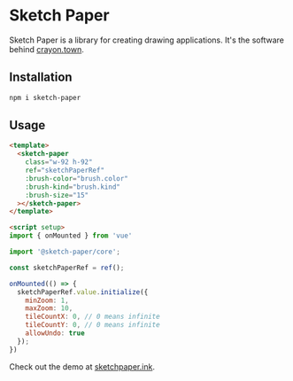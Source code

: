 # Sketch Paper

Sketch Paper is a library for creating drawing applications. It's the software behind [crayon.town](https://crayon.town).

## Installation

```bash
npm i sketch-paper
```

## Usage

```html
<template>
  <sketch-paper
    class="w-92 h-92"
    ref="sketchPaperRef"
    :brush-color="brush.color"
    :brush-kind="brush.kind"
    :brush-size="15"
  ></sketch-paper>
</template>

<script setup>
import { onMounted } from 'vue'

import '@sketch-paper/core';

const sketchPaperRef = ref();

onMounted(() => {
  sketchPaperRef.value.initialize({
    minZoom: 1,
    maxZoom: 10,
    tileCountX: 0, // 0 means infinite
    tileCountY: 0, // 0 means infinite
    allowUndo: true
  });
})
```

Check out the demo at [sketchpaper.ink](https://sketchpaper.ink).
